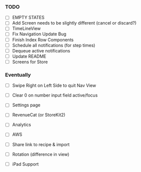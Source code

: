 ### TODO
- [ ] EMPTY STATES
- [ ] Add Screen needs to be slightly different (cancel or discard?)
- [ ] TimeLineView
- [ ] Fix Navigation Update Bug
- [ ] Finish Index Row Components
- [ ] Schedule all notifications (for step times)
- [ ] Dequeue active notifications
- [ ] Update README
- [ ] Screens for Store

### Eventually
- [ ] Swipe Right on Left Side to quit Nav View
- [ ] Clear 0 on number input field active/focus
- [ ] Settings page
- [ ] RevenueCat (or StoreKit2)
- [ ] Analytics
- [ ] AWS
- [ ] Share link to recipe & import
- [ ] Rotation (difference in view)
- [ ] iPad Support


